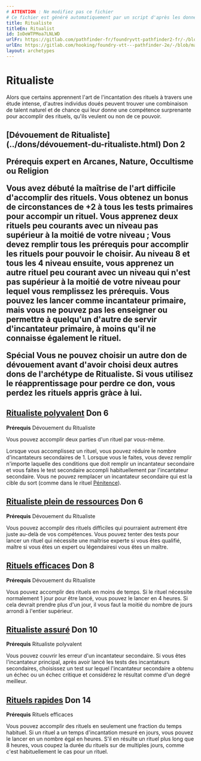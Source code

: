 ```yaml
---
# ATTENTION : Ne modifiez pas ce fichier
# Ce fichier est généré automatiquement par un script d'après les données du module Foundry VTT officiel et de sa traduction
title: Ritualiste
titleEn: Ritualist
id: IoDeWTPMoa7LNLWD
urlFr: https://gitlab.com/pathfinder-fr/foundryvtt-pathfinder2-fr/-/blob/master/data/archetypes/IoDeWTPMoa7LNLWD.htm
urlEn: https://gitlab.com/hooking/foundry-vtt---pathfinder-2e/-/blob/master/packs/data/archetypes.db/ritualist.json
layout: archetypes
---
```

# Ritualiste

Alors que certains apprennent l'art de l'incantation des rituels à travers une étude intense, d'autres individus doués peuvent trouver une combinaison de talent naturel et de chance qui leur donne une compétence surprenante pour accomplir des rituels, qu'ils veulent ou non de ce pouvoir.

<h2 style="text-align: left;">[Dévouement de Ritualiste](../dons/dévouement-du-ritualiste.html) Don 2

**Prérequis** expert en Arcanes, Nature, Occultisme ou Religion

Vous avez débuté la maîtrise de l'art difficile d'accomplir des rituels. Vous obtenez un bonus de circonstances de +2 à tous les tests primaires pour accompir un rituel. Vous apprenez deux rituels peu courants avec un niveau pas supérieur à la moitié de votre niveau ; Vous devez remplir tous les prérequis pour accomplir les rituels pour pouvoir le choisir. Au niveau 8 et tous les 4 niveau ensuite, vous apprenez un autre rituel peu courant avec un niveau qui n'est pas supérieur à la moitié de votre niveau pour lequel vous remplissez les prérequis. Vous pouvez les lancer comme incantateur primaire, mais vous ne pouvez pas les enseigner ou permettre à quelqu'un d'autre de servir d'incantateur primaire, à moins qu'il ne connaisse également le rituel.

**Spécial** Vous ne pouvez choisir un autre don de dévouement avant d'avoir choisi deux autres dons de l'archétype de Ritualiste. Si vous utilisez le réapprentissage pour perdre ce don, vous perdez les rituels appris gràce à lui.

## [Ritualiste polyvalent](../dons/ritualiste-polyvalent.html) Don 6

**Prérequis** Dévouement du Ritualiste

Vous pouvez accomplir deux parties d'un rituel par vous-même.

Lorsque vous accomplissez un rituel, vous pouvez réduire le nombre d'incantateurs secondaires de 1. Lorsque vous le faites, vous devez remplir n'importe laquelle des conditions que doit remplir un incantateur secondaire et vous faites le test secondaire accompli habituellement par l'incantateur secondaire. Vous ne pouvez remplacer un incantateur secondaire qui est la cible du sort (comme dans le rituel [Pénitence](../sorts/pénitence.html)).

## [Ritualiste plein de ressources](../dons/ritualiste-plein-de-ressources.html) Don 6

**Prérequis** Dévouement du Ritualiste

Vous pouvez accomplir des rituels difficiles qui pourraient autrement être juste au-delà de vos compétences. Vous pouvez tenter des tests pour lancer un rituel qui nécessite une maîtrise experte si vous êtes qualifié, maître si vous êtes un expert ou légendairesi vous êtes un maître.

## [Rituels efficaces](../dons/rituels-efficaces.html) Don 8

**Prérequis** Dévouement du Ritualiste

Vous pouvez accomplir des rituels en moins de temps. Si le rituel nécessite normalement 1 jour pour être lancé, vous pouvez le lancer en 4 heures. Si cela devrait prendre plus d'un jour, il vous faut la moitié du nombre de jours arrondi à l'entier supérieur.

## [Ritualiste assuré](../dons/ritualiste-assuré.html) Don 10

**Prérequis** Ritualiste polyvalent

Vous pouvez couvrir les erreur d'un incantateur secondaire. Si vous êtes l'incantateur principal, après avoir lancé les tests des incantateurs secondaires, choisissez un test sur lequel l'incantateur secondaire a obtenu un échec ou un échec critique et considérez le résultat comme d'un degré meilleur.

## [Rituels rapides](../dons/rituels-rapides.html) Don 14

**Prérequis** Rituels efficaces

Vous pouvez accomplir des rituels en seulement une fraction du temps habituel. Si un rituel a un temps d'incantation mesuré en jours, vous pouvez le lancer en un nombre égal en heures. S'il en résulte un rituel plus long que 8 heures, vous coupez la durée du rituels sur de multiples jours, comme c'est habituellement le cas pour un rituel.
